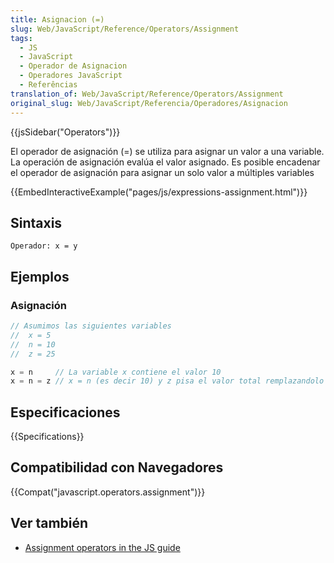 ```yaml
---
title: Asignacion (=)
slug: Web/JavaScript/Reference/Operators/Assignment
tags:
  - JS
  - JavaScript
  - Operador de Asignacion
  - Operadores JavaScript
  - Referências
translation_of: Web/JavaScript/Reference/Operators/Assignment
original_slug: Web/JavaScript/Referencia/Operadores/Asignacion
---
```


{{jsSidebar("Operators")}}

El operador de asignación (=) se utiliza para asignar un valor a una variable. La operación de asignación evalúa el valor asignado. Es posible encadenar el operador de asignación para asignar un solo valor a múltiples variables

{{EmbedInteractiveExample("pages/js/expressions-assignment.html")}}

## Sintaxis

```
Operador: x = y
```

## Ejemplos

### Asignación

```js
// Asumimos las siguientes variables
//  x = 5
//  n = 10
//  z = 25

x = n     // La variable x contiene el valor 10
x = n = z // x = n (es decir 10) y z pisa el valor total remplazandolo por 25
```

## Especificaciones

{{Specifications}}

## Compatibilidad con Navegadores

{{Compat("javascript.operators.assignment")}}

## Ver también

- [Assignment operators in the JS guide](/es/docs/Web/JavaScript/Guide/Expressions_and_Operators#Assignment)
